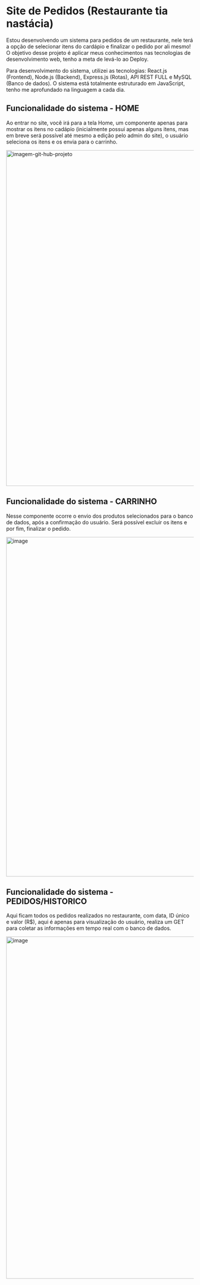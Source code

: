 # Site de Pedidos (Restaurante tia nastácia)
Estou desenvolvendo um sistema para pedidos de um restaurante, nele terá a opção de selecionar itens do cardápio e finalizar o pedido por ali mesmo! O objetivo desse projeto é aplicar meus conhecimentos nas tecnologias de desenvolvimento web, tenho a meta de levá-lo ao Deploy.

Para desenvolvimento do sistema, utilizei as tecnologias: React.js (Frontend), Node.js (Backend), Express.js (Rotas), API REST FULL e MySQL (Banco de dados). O sistema está totalmente estruturado em JavaScript, tenho me aprofundado na linguagem a cada dia.

## Funcionalidade do sistema - HOME
Ao entrar no site, você irá para a tela Home, um componente apenas para mostrar os itens no cadápio (inicialmente possui apenas alguns itens, mas em breve será possível até mesmo a edição pelo admin do site), o usuário seleciona os itens e os envia para o carrinho.

<img width="1913" height="902" alt="imagem-git-hub-projeto" src="https://github.com/user-attachments/assets/6c9a4d50-dcb8-4493-9b5c-3008c1b55dcf" />

## Funcionalidade do sistema - CARRINHO
Nesse componente ocorre o envio dos produtos selecionados para o banco de dados, após a confirmação do usuário. Será possível excluir os itens e por fim, finalizar o pedido.

<img width="1911" height="912" alt="image" src="https://github.com/user-attachments/assets/0a75c578-3306-4f8f-84b3-31d3b0105362" />

## Funcionalidade do sistema - PEDIDOS/HISTORICO
Aqui ficam todos os pedidos realizados no restaurante, com data, ID único e valor (R$), aqui é apenas para visualização do usuário, realiza um GET para coletar as informações em tempo real com o banco de dados.

<img width="1913" height="919" alt="image" src="https://github.com/user-attachments/assets/946776c9-bff5-431f-b062-f09ee6bba14c" />



